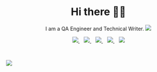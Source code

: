 <h1 align='center'>Hi there 👋🏾 </h1>

<p align='center'>I am a QA Engineer and Technical Writer. <img src="https://gpvc.arturio.dev/jideguru" /></p>


<p align='center'>
<a href="mailto:jolivehodehou7@gmail.com">
  <img src="https://img.shields.io/badge/email me-%23D14836.svg?&style=for-the-badge&logo=gmail&logoColor=white" />
</a>&nbsp;&nbsp;
<a href="https://twitter.com/heisjolive">
  <img src="https://img.shields.io/badge/twitter-%231DA1F2.svg?&style=for-the-badge&logo=twitter&logoColor=white" />
</a>&nbsp;&nbsp;
<a href="https://www.linkedin.com/in/hodehoujolive/">
  <img src="https://img.shields.io/badge/linkedin-%230077B5.svg?&style=for-the-badge&logo=linkedin&logoColor=white" />
</a>&nbsp;&nbsp;
<a href="https://medium.com/@jolivehodehou">
  <img src="https://img.shields.io/badge/medium-%2312100E.svg?&style=for-the-badge&logo=medium&logoColor=white" />
</a>&nbsp;&nbsp;

<a href="http://wa.me/22999094890?text=Hello Jolivé">
  <img src="https://img.shields.io/badge/whatsapp-%34B7F1.svg?&style=for-the-badge&logo=whatsapp&logoColor=white" />
</p>

</a>&nbsp;&nbsp;

<a href="https://jolivehodehou.bj/">
  <img src="https://img.shields.io/badge/website-000000?style=for-the-badge&logo=About.me&logoColor=white" />
</p>
